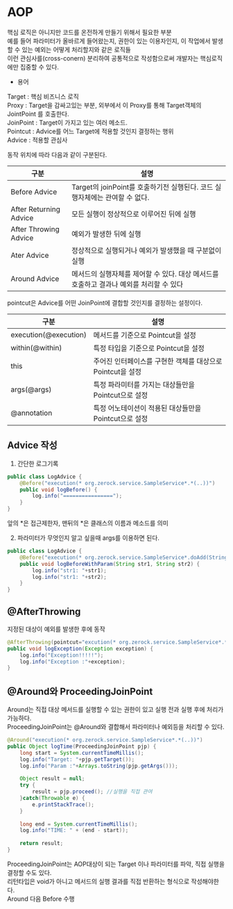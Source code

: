 # AOP
핵심 로직은 아니지만 코드를 온전하게 만들기 위해서 필요한 부분   
예를 들어 파라미터가 올바르게 들어왔는지, 권한이 있는 이용자인지, 이 작업에서 발생할 수 있는 예외는 어떻게 처리할지와 같은 로직들   
이런 관심사를(cross-conern) 분리하여 공통적으로 작성함으로써 개발자는 핵심로직에만 집중할 수 있다.   
    
* 용어  	
   
Target : 핵심 비즈니스 로직   
Proxy : Target을 감싸고있는 부분, 외부에서 이 Proxy를 통해 Target객체의 JointPoint 를 호출한다.   
JoinPoint : Target이 가지고 있는 여러 메소드.   
Pointcut : Advice를 어느 Target에 적용할 것인지 결정하는 행위    
Advice : 적용할 관심사    
    
	   
	   
동작 위치에 따라 다음과 같이 구분된다.    
   
|구분|설명|
|----|--------|
|Before Advice|Target의 joinPoint를 호출하기전 실행된다. 코드 실행자체에는 관여할 수 없다.|
|After Returning Advice|모든 실행이 정상적으로 이루어진 뒤에 실행|
|After Throwing Advice|예외가 발생한 뒤에 실행|
|Ater Advice|정상적으로 실행되거나 예외가 발생했을 때 구분없이 실행|   
|Around Advice|메서드의 실행자체를 제어할 수 있다. 대상 메서드를 호출하고 결과나 예외를 처리할 수 있다|  
       
pointcut은 Advice를 어떤 JoinPoint에 결합할 것인지를 결정하는 설정이다.   
   
|구분|설명|
|----|-------|
|execution(@execution)|메서드를 기준으로 Pointcut을 설정|
|within(@within)|특정 타입을 기준으로 Pointcut을 설정|
|this|주어진 인터페이스를 구현한 객체를 대상으로 Pointcut을 설정|
|args(@args)|특정 파라미터를 가지는 대상들만을 Pointcut으로 설정|
|@annotation|특정 어노테이션이 적용된 대상들만을 Pointcut으로 설정|   
   
      
	   
## Advice 작성   
1. 간단한 로그기록   
```java
public class LogAdvice {
	@Before("execution(* org.zerock.service.SampleService*.*(..))")
	public void logBefore() {
		log.info("================");
	}
}
```
     
앞의 *은 접근제한자, 맨뒤의 *은 클래스의 이름과 메소드를 의미	 
    
2. 파라미터가 무엇인지 알고 싶을때 args를 이용하면 된다.   
```java
public class LogAdvice {
	@Before("execution(* org.zerock.service.SampleService*.doAdd(String, String)) && args(str1, str2)")
	public void logBeforeWithParam(String str1, String str2) {
		log.info("str1: "+str1);
		log.info("str1: "+str2);
	}
}
```
   
## @AfterThrowing  
지정된 대상이 예외를 발생한 후에 동작   
```java
@AfterThrowing(pointcut="excution(* org.zerock.service.SampleService*.*(..))", throwing="exception")
public void logException(Exception exception) {
	log.info("Exception!!!!!");
	log.info("Exception :"+exception);
}
```   
   
## @Around와 ProceedingJoinPoint
Around는 직접 대상 메서드를 실행할 수 있는 권한이 있고 실행 전과 실행 후에 처리가 가능하다.   
ProceedingJoinPoint는 @Around와 결합해서 파라미터나 예외등을 처리할 수 있다.   
```java
@Around("execution(* org.zerock.service.SampleService*.*(..))")
public Object logTime(ProceedingJoinPoint pjp) {
	long start = System.currentTimeMillis();
	log.info("Target: "+pjp.getTarget());
	log.info("Param :"+Arrays.toString(pjp.getArgs()));
	
	Object result = null;
	try {
		result = pjp.proceed(); //실행을 직접 관여
	}catch(Throwable e) {
		e.printStackTrace();
	}
	
	long end = System.currentTimeMillis();
	log.info("TIME: " + (end - start));
	
	return result;
}
```
ProceedingJoinPoint는 AOP대상이 되는 Target 이나 파라미터를 파악, 직접 실행을 결정할 수도 있다.   
리턴타입은 void가 아니고 메서드의 실행 결과를 직접 반환하는 형식으로 작성해야한다.     
Around 다음 Before 수행
   
